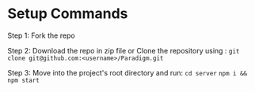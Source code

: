 # Setup Commands

Step 1: Fork the repo 

Step 2: Download the repo in zip file or Clone the repository using : 
    `git clone git@github.com:<username>/Paradigm.git`

Step 3: Move into the project's root directory and run: 
    `cd server`
    `npm i && npm start`



